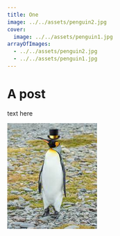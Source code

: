 ```yaml
---
title: One
image: ../../assets/penguin2.jpg
cover:
  image: ../../assets/penguin1.jpg
arrayOfImages:
  - ../../assets/penguin2.jpg
  - ../../assets/penguin1.jpg
---
```


# A post

text here

![sir penguin](blogfolder.jpg)
